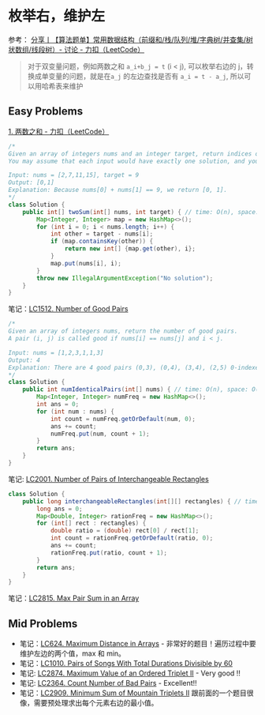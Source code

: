 # 枚举右，维护左

参考： [分享丨【算法题单】常用数据结构（前缀和/栈/队列/堆/字典树/并查集/树状数组/线段树）- 讨论 - 力扣（LeetCode）](https://leetcode.cn/discuss/post/3583665/fen-xiang-gun-ti-dan-chang-yong-shu-ju-j-bvmv/)

> 对于双变量问题，例如两数之和 `a_i+b_j = t` (i < j), 可以枚举右边的 j，转换成单变量的问题，就是在`a_j` 的左边查找是否有 `a_i = t - a_j`, 所以可以用哈希表来维护

## Easy Problems

[1. 两数之和 - 力扣（LeetCode）](https://leetcode.cn/problems/two-sum/)
```java
/*
Given an array of integers nums and an integer target, return indices of the two numbers such that they add up to target.
You may assume that each input would have exactly one solution, and you may not use the same element twice.

Input: nums = [2,7,11,15], target = 9
Output: [0,1]
Explanation: Because nums[0] + nums[1] == 9, we return [0, 1].
*/
class Solution {
    public int[] twoSum(int[] nums, int target) { // time: O(n), space: O(n)
        Map<Integer, Integer> map = new HashMap<>();
        for (int i = 0; i < nums.length; i++) {
            int other = target - nums[i];
            if (map.containsKey(other)) {
                return new int[] {map.get(other), i};
            }
            map.put(nums[i], i);
        }
        throw new IllegalArgumentException("No solution");
    }
}
```

笔记：[LC1512. Number of Good Pairs](leetcode/LC1512.%20Number%20of%20Good%20Pairs.md)
```java
/*
Given an array of integers nums, return the number of good pairs.
A pair (i, j) is called good if nums[i] == nums[j] and i < j.

Input: nums = [1,2,3,1,1,3]
Output: 4
Explanation: There are 4 good pairs (0,3), (0,4), (3,4), (2,5) 0-indexed.
*/
class Solution {
    public int numIdenticalPairs(int[] nums) { // time: O(n), space: O(n)
        Map<Integer, Integer> numFreq = new HashMap<>();
        int ans = 0;
        for (int num : nums) {
            int count = numFreq.getOrDefault(num, 0);
            ans += count;
            numFreq.put(num, count + 1);
        }
        return ans;
    }
}
```

笔记: [LC2001. Number of Pairs of Interchangeable Rectangles](leetcode/LC2001.%20Number%20of%20Pairs%20of%20Interchangeable%20Rectangles.md)
```java
class Solution {
    public long interchangeableRectangles(int[][] rectangles) { // time: O(n), space: O(n)
        long ans = 0;
        Map<Double, Integer> rationFreq = new HashMap<>();
        for (int[] rect : rectangles) {
            double ratio = (double) rect[0] / rect[1];
            int count = rationFreq.getOrDefault(ratio, 0);
            ans += count;
            rationFreq.put(ratio, count + 1);
        }
        return ans;
    }
}
```

笔记：[LC2815. Max Pair Sum in an Array](leetcode/LC2815.%20Max%20Pair%20Sum%20in%20an%20Array.md)

## Mid Problems

- 笔记：[LC624. Maximum Distance in Arrays](leetcode/LC624.%20Maximum%20Distance%20in%20Arrays.md) - 非常好的题目！遍历过程中要维护左边的两个值，max 和 min。
- 笔记：[LC1010. Pairs of Songs With Total Durations Divisible by 60](leetcode/LC1010.%20Pairs%20of%20Songs%20With%20Total%20Durations%20Divisible%20by%2060.md)
- 笔记: [LC2874. Maximum Value of an Ordered Triplet II](leetcode/LC2874.%20Maximum%20Value%20of%20an%20Ordered%20Triplet%20II.md) - Very good !!
- 笔记: [LC2364. Count Number of Bad Pairs](leetcode/LC2364.%20Count%20Number%20of%20Bad%20Pairs.md) - Excellent!!
- 笔记：[LC2909. Minimum Sum of Mountain Triplets II](leetcode/LC2909.%20Minimum%20Sum%20of%20Mountain%20Triplets%20II.md) 跟前面的一个题目很像，需要预处理求出每个元素右边的最小值。